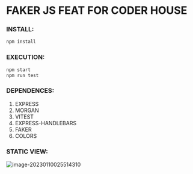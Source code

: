 # **FAKER JS FEAT FOR CODER HOUSE**



### INSTALL:

```bash
npm install
```

### EXECUTION:

```bash
npm start
npm run test
```



### DEPENDENCES:

1. EXPRESS
2. MORGAN
3. VITEST
4. EXPRESS-HANDLEBARS
5. FAKER
6. COLORS

### STATIC VIEW:

![image-20230110025514310](C:\Users\aabadin\AppData\Roaming\Typora\typora-user-images\image-20230110025514310.png)


